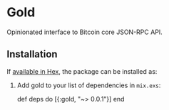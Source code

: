 # Gold

Opinionated interface to Bitcoin core JSON-RPC API.

## Installation

If [available in Hex](https://hex.pm/docs/publish), the package can be installed as:

  1. Add gold to your list of dependencies in `mix.exs`:

        def deps do
          [{:gold, "~> 0.0.1"}]
        end

